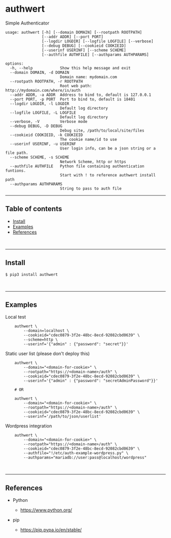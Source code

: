 
# authwert

Simple Authenticator

```
usage: authwert [-h] [--domain DOMAIN] [--rootpath ROOTPATH]
                [--addr ADDR] [--port PORT]
                [--logdir LOGDIR] [--logfile LOGFILE] [--verbose]
                [--debug DEBUG] [--cookieid COOKIEID]
                [--userinf USERINF] [--scheme SCHEME]
                [--authfile AUTHFILE] [--authparams AUTHPARAMS]

options:
  -h, --help            Show this help message and exit
  --domain DOMAIN, -d DOMAIN
                        Domain name: mydomain.com
  --rootpath ROOTPATH, -r ROOTPATH
                        Root web path: http://mydomain.com/where/is/auth
  --addr ADDR, -a ADDR  Address to bind to, default is 127.0.0.1
  --port PORT, -p PORT  Port to bind to, default is 18401
  --logdir LOGDIR, -l LOGDIR
                        Default log directory
  --logfile LOGFILE, -L LOGFILE
                        Default log directory
  --verbose, -V         Verbose mode
  --debug DEBUG, -D DEBUG
                        Debug site, /path/to/local/site/files
  --cookieid COOKIEID, -k COOKIEID
                        The cookie name/id to use
  --userinf USERINF, -u USERINF
                        User login info, can be a json string or a file path.
  --scheme SCHEME, -s SCHEME
                        Network Scheme, http or https
  --authfile AUTHFILE   Python file containing authentication funtions.
                        Start with ! to reference authwert install path
  --authparams AUTHPARAMS
                        String to pass to auth file
```

---------------------------------------------------------------------
## Table of contents

* [Install](#install)
* [Examples](#examples)
* [References](#references)

&nbsp;

---------------------------------------------------------------------
## Install

    $ pip3 install authwert

&nbsp;


---------------------------------------------------------------------
## Examples

Local test
```
    authwert \
        --domain=localhost \
        --cookieid="cdec0879-3f2e-48bc-8ecd-92082cbd0639" \
        --scheme=http \
        --userinf='{"admin" : {"password": "secret"}}'
```

Static user list (please don't deploy this)
```
    authwert \
        --domain="<domain-for-cookie>" \
        --rootpath="https://<domain-name>/auth" \
        --cookieid="cdec0879-3f2e-48bc-8ecd-92082cbd0639" \
        --userinf='{"admin" : {"password": "secretAdminPassword"}}'

    # OR

    authwert \
        --domain="<domain-for-cookie>" \
        --rootpath="https://<domain-name>/auth" \
        --cookieid="cdec0879-3f2e-48bc-8ecd-92082cbd0639" \
        --userinf='/path/to/json/userlist'

```

Wordpress integration
```
    authwert \
        --domain="<domain-for-cookie>" \
        --rootpath="https://<domain-name>/auth" \
        --cookieid="cdec0879-3f2e-48bc-8ecd-92082cbd0639" \
        --authfile="!/etc/auth-example-wordpress.py" \
        --authparams="mariadb://user:pass@localhost/wordpress"
```

&nbsp;


---------------------------------------------------------------------
## References

- Python
    - https://www.python.org/

- pip
    - https://pip.pypa.io/en/stable/


